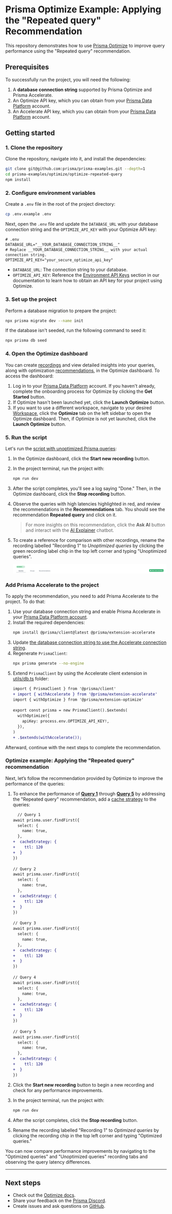 # Prisma Optimize Example: Applying the "Repeated query" Recommendation

This repository demonstrates how to use [Prisma Optimize](https://pris.ly/optimize) to improve query performance using the "Repeated query" recommendation.

## Prerequisites

To successfully run the project, you will need the following:

1. A **database connection string** supported by Prisma Optimize and Prisma Accelerate.
2. An Optimize API key, which you can obtain from your [Prisma Data Platform](https://pris.ly/pdp) account.
3. An Accelerate API key, which you can obtain from your [Prisma Data Platform](https://pris.ly/pdp) account.

## Getting started

### 1. Clone the repository

Clone the repository, navigate into it, and install the dependencies:

```bash
git clone git@github.com:prisma/prisma-examples.git --depth=1
cd prisma-examples/optimize/optimize-repeated-query
npm install
```

### 2. Configure environment variables

Create a `.env` file in the root of the project directory:

```bash
cp .env.example .env
```

Next, open the `.env` file and update the `DATABASE_URL` with your database connection string and the `OPTIMIZE_API_KEY` with your Optimize API key:

```env
# .env
DATABASE_URL="__YOUR_DATABASE_CONNECTION_STRING__"
# Replace __YOUR_DATABASE_CONNECTION_STRING__ with your actual connection string.
OPTIMIZE_API_KEY="your_secure_optimize_api_key"
```

- `DATABASE_URL`: The connection string to your database.
- `OPTIMIZE_API_KEY`: Reference the [Environment API Keys](https://www.prisma.io/docs/platform/about#environment) section in our documentation to learn how to obtain an API key for your project using Optimize.

### 3. Set up the project

Perform a database migration to prepare the project:

```bash
npx prisma migrate dev --name init
```

If the database isn't seeded, run the following command to seed it:

```bash
npx prisma db seed
```

### 4. Open the Optimize dashboard

You can create [recordings](https://pris.ly/optimize-recordings) and view detailed insights into your queries, along with optimization [recommendations](https://pris.ly/optimize-recommendations), in the Optimize dashboard. To access the dashboard:

1. Log in to your [Prisma Data Platform](https://console.prisma.io/optimize) account. If you haven't already, complete the onboarding process for Optimize by clicking the **Get Started** button.
2. If Optimize hasn't been launched yet, click the **Launch Optimize** button.
3. If you want to use a different workspace, navigate to your desired [Workspace](https://www.prisma.io/docs/platform/about#workspace), click the **Optimize** tab on the left sidebar to open the Optimize dashboard. Then, if Optimize is not yet launched, click the **Launch Optimize** button.

### 5. Run the script

Let's run the [script with unoptimized Prisma queries](./script.ts):

1. In the Optimize dashboard, click the **Start new recording** button.
2. In the project terminal, run the project with:

   ```bash
   npm run dev
   ```

3. After the script completes, you'll see a log saying "Done." Then, in the Optimize dashboard, click the **Stop recording** button.
4. Observe the queries with high latencies highlighted in red, and review the recommendations in the **Recommendations** tab. You should see the recommendation **Repeated query** and click on it.
     > For more insights on this recommendation, click the **Ask AI** button and interact with the [AI Explainer](https://pris.ly/optimize-ai-chatbot) chatbot.
5. To create a reference for comparison with other recordings, rename the recording labelled "Recording 1" to _Unoptimized queries_ by clicking the green recording label chip in the top left corner and typing "Unoptimized queries".

   ![Rename recording](./images/edit-recording-name-chip.png)

### Add Prisma Accelerate to the project

To apply the recommendation, you need to add Prisma Accelerate to the project. To do that:

1. Use your database connection string and enable Prisma Accelerate in your [Prisma Data Platform account](https://pris.ly/pdp).
2. Install the required dependencies:
    ```bash
    npm install @prisma/client@latest @prisma/extension-accelerate
    ```
3. Update [the database connection string to use the Accelerate connection string](https://www.prisma.io/docs/accelerate/getting-started#21-update-your-database-connection-string).
4. Regenerate `PrismaClient`:
    ```bash
    npx prisma generate --no-engine
    ```
5. Extend `PrismaClient` by using the Accelerate client extension in [utils/db.ts](./utils/db.ts) folder:
    ```diff
    import { PrismaClient } from '@prisma/client'
    + import { withAccelerate } from '@prisma/extension-accelerate'
    import { withOptimize } from '@prisma/extension-optimize'

    export const prisma = new PrismaClient().$extends(
      withOptimize({
        apiKey: process.env.OPTIMIZE_API_KEY!,
      }),
    )
    + .$extends(withAccelerate());
    ```

Afterward, continue with the next steps to complete the recommendation.

### Optimize example: Applying the "Repeated query" recommendation

Next, let’s follow the recommendation provided by Optimize to improve the performance of the queries:

1. To enhance the performance of [**Query 1**](./script.ts) through [**Query 5**](./script.ts) by addressing the "Repeated query" recommendation, add a [cache strategy](https://prisma.io/docs/accelerate/caching) to the queries:

    ```diff
      // Query 1
    await prisma.user.findFirst({
      select: {
        name: true,
      },
    +  cacheStrategy: {
    +    ttl: 120
    +  }
    })

    // Query 2
    await prisma.user.findFirst({
      select: {
        name: true,
      },
    +  cacheStrategy: {
    +    ttl: 120
    +  }
    })

    // Query 3
    await prisma.user.findFirst({
      select: {
        name: true,
      },
    +  cacheStrategy: {
    +    ttl: 120
    +  }
    })

    // Query 4
    await prisma.user.findFirst({
      select: {
        name: true,
      },
    +  cacheStrategy: {
    +    ttl: 120
    +  }
    })

    // Query 5
    await prisma.user.findFirst({
      select: {
        name: true,
      },
    +  cacheStrategy: {
    +    ttl: 120
    +  }
    })
    ```
2. Click the **Start new recording** button to begin a new recording and check for any performance improvements.
3. In the project terminal, run the project with:
   ```bash
   npm run dev
   ```
4. After the script completes, click the **Stop recording** button.
5. Rename the recording labelled "Recording 1" to _Optimized queries_ by clicking the recording chip in the top left corner and typing "Optimized queries."

You can now compare performance improvements by navigating to the "Optimized queries" and "Unoptimized queries" recording tabs and observing the query latency differences.

---

## Next steps

- Check out the [Optimize docs](https://pris.ly/d/optimize).
- Share your feedback on the [Prisma Discord](https://pris.ly/discord/).
- Create issues and ask questions on [GitHub](https://github.com/prisma/prisma/).
